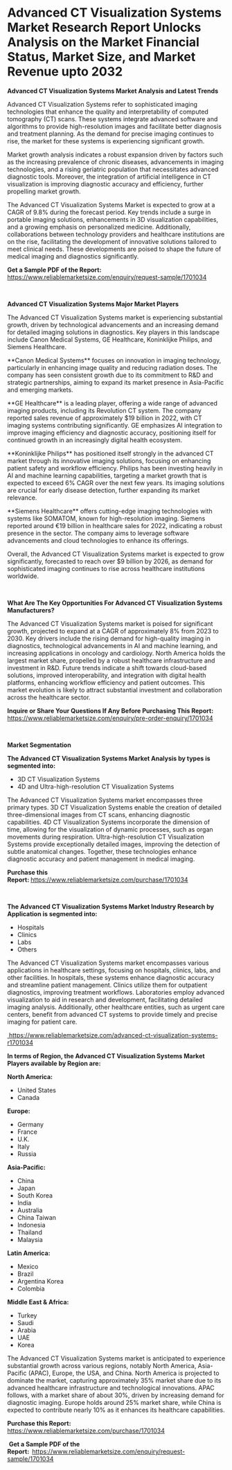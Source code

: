 <p><h1>Advanced CT Visualization Systems Market Research Report Unlocks Analysis on the Market Financial Status, Market Size, and Market Revenue upto 2032</h1></p><p><strong>Advanced CT Visualization Systems Market Analysis and Latest Trends</strong></p>
<p><p>Advanced CT Visualization Systems refer to sophisticated imaging technologies that enhance the quality and interpretability of computed tomography (CT) scans. These systems integrate advanced software and algorithms to provide high-resolution images and facilitate better diagnosis and treatment planning. As the demand for precise imaging continues to rise, the market for these systems is experiencing significant growth.</p><p>Market growth analysis indicates a robust expansion driven by factors such as the increasing prevalence of chronic diseases, advancements in imaging technologies, and a rising geriatric population that necessitates advanced diagnostic tools. Moreover, the integration of artificial intelligence in CT visualization is improving diagnostic accuracy and efficiency, further propelling market growth.</p><p>The Advanced CT Visualization Systems Market is expected to grow at a CAGR of 9.8% during the forecast period. Key trends include a surge in portable imaging solutions, enhancements in 3D visualization capabilities, and a growing emphasis on personalized medicine. Additionally, collaborations between technology providers and healthcare institutions are on the rise, facilitating the development of innovative solutions tailored to meet clinical needs. These developments are poised to shape the future of medical imaging and diagnostics significantly.</p></p>
<p><strong>Get a Sample PDF of the Report:&nbsp;</strong> <a href="https://www.reliablemarketsize.com/enquiry/request-sample/1701034?utm_campaign=3553&utm_medium=2&utm_source=Github&utm_content=ia&utm_term=13042025&utm_id=advanced-ct-visualization-systems">https://www.reliablemarketsize.com/enquiry/request-sample/1701034</a></p>
<p>&nbsp;</p>
<p><strong>Advanced CT Visualization Systems Major Market Players</strong></p>
<p><p>The Advanced CT Visualization Systems market is experiencing substantial growth, driven by technological advancements and an increasing demand for detailed imaging solutions in diagnostics. Key players in this landscape include Canon Medical Systems, GE Healthcare, Koninklijke Philips, and Siemens Healthcare.</p><p>**Canon Medical Systems** focuses on innovation in imaging technology, particularly in enhancing image quality and reducing radiation doses. The company has seen consistent growth due to its commitment to R&D and strategic partnerships, aiming to expand its market presence in Asia-Pacific and emerging markets.</p><p>**GE Healthcare** is a leading player, offering a wide range of advanced imaging products, including its Revolution CT system. The company reported sales revenue of approximately $19 billion in 2022, with CT imaging systems contributing significantly. GE emphasizes AI integration to improve imaging efficiency and diagnostic accuracy, positioning itself for continued growth in an increasingly digital health ecosystem.</p><p>**Koninklijke Philips** has positioned itself strongly in the advanced CT market through its innovative imaging solutions, focusing on enhancing patient safety and workflow efficiency. Philips has been investing heavily in AI and machine learning capabilities, targeting a market growth that is expected to exceed 6% CAGR over the next few years. Its imaging solutions are crucial for early disease detection, further expanding its market relevance.</p><p>**Siemens Healthcare** offers cutting-edge imaging technologies with systems like SOMATOM, known for high-resolution imaging. Siemens reported around €19 billion in healthcare sales for 2022, indicating a robust presence in the sector. The company aims to leverage software advancements and cloud technologies to enhance its offerings.</p><p>Overall, the Advanced CT Visualization Systems market is expected to grow significantly, forecasted to reach over $9 billion by 2026, as demand for sophisticated imaging continues to rise across healthcare institutions worldwide.</p></p>
<p>&nbsp;</p>
<p><strong>What Are The Key Opportunities For Advanced CT Visualization Systems Manufacturers?</strong></p>
<p><p>The Advanced CT Visualization Systems market is poised for significant growth, projected to expand at a CAGR of approximately 8% from 2023 to 2030. Key drivers include the rising demand for high-quality imaging in diagnostics, technological advancements in AI and machine learning, and increasing applications in oncology and cardiology. North America holds the largest market share, propelled by a robust healthcare infrastructure and investment in R&D. Future trends indicate a shift towards cloud-based solutions, improved interoperability, and integration with digital health platforms, enhancing workflow efficiency and patient outcomes. This market evolution is likely to attract substantial investment and collaboration across the healthcare sector.</p></p>
<p><strong>Inquire or Share Your Questions If Any Before Purchasing This Report:</strong> <a href="https://www.reliablemarketsize.com/enquiry/pre-order-enquiry/1701034?utm_campaign=3553&utm_medium=2&utm_source=Github&utm_content=ia&utm_term=13042025&utm_id=advanced-ct-visualization-systems">https://www.reliablemarketsize.com/enquiry/pre-order-enquiry/1701034</a></p>
<p>&nbsp;</p>
<p><strong>Market Segmentation</strong></p>
<p><strong>The Advanced CT Visualization Systems Market Analysis by types is segmented into:</strong></p>
<p><ul><li>3D CT Visualization Systems</li><li>4D and Ultra-high-resolution CT Visualization Systems</li></ul></p>
<p><p>The Advanced CT Visualization Systems market encompasses three primary types. 3D CT Visualization Systems enable the creation of detailed three-dimensional images from CT scans, enhancing diagnostic capabilities. 4D CT Visualization Systems incorporate the dimension of time, allowing for the visualization of dynamic processes, such as organ movements during respiration. Ultra-high-resolution CT Visualization Systems provide exceptionally detailed images, improving the detection of subtle anatomical changes. Together, these technologies enhance diagnostic accuracy and patient management in medical imaging.</p></p>
<p><strong>Purchase this Report:&nbsp;</strong><a href="https://www.reliablemarketsize.com/purchase/1701034?utm_campaign=3553&utm_medium=2&utm_source=Github&utm_content=ia&utm_term=13042025&utm_id=advanced-ct-visualization-systems">https://www.reliablemarketsize.com/purchase/1701034</a></p>
<p>&nbsp;</p>
<p><strong>The Advanced CT Visualization Systems Market Industry Research by Application is segmented into:</strong></p>
<p><ul><li>Hospitals</li><li>Clinics</li><li>Labs</li><li>Others</li></ul></p>
<p><p>The Advanced CT Visualization Systems market encompasses various applications in healthcare settings, focusing on hospitals, clinics, labs, and other facilities. In hospitals, these systems enhance diagnostic accuracy and streamline patient management. Clinics utilize them for outpatient diagnostics, improving treatment workflows. Laboratories employ advanced visualization to aid in research and development, facilitating detailed imaging analysis. Additionally, other healthcare entities, such as urgent care centers, benefit from advanced CT systems to provide timely and precise imaging for patient care.</p></p>
<p><a href="https://www.reliablemarketsize.com/advanced-ct-visualization-systems-r1701034?utm_campaign=3553&utm_medium=2&utm_source=Github&utm_content=ia&utm_term=13042025&utm_id=advanced-ct-visualization-systems">&nbsp;https://www.reliablemarketsize.com/advanced-ct-visualization-systems-r1701034</a></p>
<p><strong>In terms of Region, the Advanced CT Visualization Systems Market Players available by Region are:</strong></p>
<p>
    <p> <strong> North America: </strong>
        <ul>
            <li>United States</li>
            <li>Canada</li>
        </ul>
        </p> 
    <p> <strong> Europe: </strong>
        <ul>
            <li>Germany</li>
            <li>France</li>
            <li>U.K.</li>
            <li>Italy</li>
            <li>Russia</li>
        </ul>
        </p> 
    <p> <strong> Asia-Pacific: </strong>
        <ul>
            <li>China</li>
            <li>Japan</li>
            <li>South Korea</li>
            <li>India</li>
            <li>Australia</li>
            <li>China Taiwan</li>
            <li>Indonesia</li>
            <li>Thailand</li>
            <li>Malaysia</li>
        </ul>
        </p> 
    <p> <strong> Latin America: </strong>
        <ul>
            <li>Mexico</li>
            <li>Brazil</li>
            <li>Argentina Korea</li>
            <li>Colombia</li>
        </ul>
        </p> 
    <p> <strong> Middle East & Africa: </strong>
        <ul>
            <li>Turkey</li>
            <li>Saudi</li>
            <li>Arabia</li>
            <li>UAE</li>
            <li>Korea</li>
        </ul>
    </p>
    </p>
<p><p>The Advanced CT Visualization Systems market is anticipated to experience substantial growth across various regions, notably North America, Asia-Pacific (APAC), Europe, the USA, and China. North America is projected to dominate the market, capturing approximately 35% market share due to its advanced healthcare infrastructure and technological innovations. APAC follows, with a market share of about 30%, driven by increasing demand for diagnostic imaging. Europe holds around 25% market share, while China is expected to contribute nearly 10% as it enhances its healthcare capabilities.</p></p>
<p><strong>Purchase this Report: </strong><a href="https://www.reliablemarketsize.com/purchase/1701034?utm_campaign=3553&utm_medium=2&utm_source=Github&utm_content=ia&utm_term=13042025&utm_id=advanced-ct-visualization-systems">https://www.reliablemarketsize.com/purchase/1701034</a></p>
<p>&nbsp;<strong>Get a Sample PDF of the Report:&nbsp;&nbsp;</strong><a href="https://www.reliablemarketsize.com/enquiry/request-sample/1701034?utm_campaign=3553&utm_medium=2&utm_source=Github&utm_content=ia&utm_term=13042025&utm_id=advanced-ct-visualization-systems">https://www.reliablemarketsize.com/enquiry/request-sample/1701034</a></p>
<p><strong></strong></p>
<p><p></p><p></p><p></p></p>